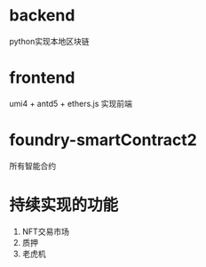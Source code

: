 # backend
python实现本地区块链


# frontend
umi4 + antd5 + ethers.js 实现前端

# foundry-smartContract2
所有智能合约

# 持续实现的功能
1. NFT交易市场
2. 质押
3. 老虎机

